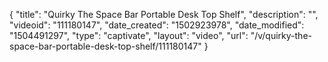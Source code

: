 {
    "title": "Quirky The Space Bar Portable Desk Top Shelf",
    "description": "",
    "videoid": "111180147",
    "date_created": "1502923978",
    "date_modified": "1504491297",
    "type": "captivate",
    "layout": "video",
    "url": "\/v\/quirky-the-space-bar-portable-desk-top-shelf\/111180147"
}